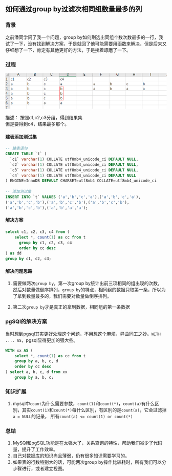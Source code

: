 
## 如何通过group by过滤次相同组数量最多的列

### 背景

之前潘同学问了我一个问题，group by如何刷选出同组个数次数最多的一行，我试了一下，没有找到解决方案，于是就回了他可能需要用函数来解决，但是后来又仔细想了一下，肯定有其他更好的方法，于是接着琢磨了一下。

### 过程

![img](../../../assets/mysql/group-by.png)

描述：
按照c1,c2,c3分组，得到结果集  
但是要得到c4，结果最多那个。

#### 建表添加测试集
```sql
-- 建表语句
CREATE TABLE `t` (
  `c1` varchar(1) COLLATE utf8mb4_unicode_ci DEFAULT NULL,
  `c2` varchar(1) COLLATE utf8mb4_unicode_ci DEFAULT NULL,
  `c3` varchar(1) COLLATE utf8mb4_unicode_ci DEFAULT NULL,
  `c4` varchar(1) COLLATE utf8mb4_unicode_ci DEFAULT NULL
) ENGINE=InnoDB DEFAULT CHARSET=utf8mb4 COLLATE=utf8mb4_unicode_ci

-- 添加测试集
INSERT INTO `t` VALUES ('a','b','c','a'),('a','b','c','a'),
('a','b','c','b'),('a','b','c','b'),('a','b','c','b'),
('a','b','c','b'),('a','b','a','a');
```

#### 解决方案
```sql
select c1, c2, c3, c4 from (
    select *, count(1) as cc from t 
      group by c1, c2, c3, c4 
      order by cc desc
) as dd 
group by c1, c2, c3;
```

#### 解决问题思路

1. 需要做两次`group by`，第一次group by统计出前三项相同的组出现的次数，然后对数量做倒序排列，`group by`的特点，相同组的数据只取第一条，所以为了拿到数量最多的，我们需要对数量做倒序排列。

2. 第二次`group by`才是真正的拿到数据，相同组的第一条数据

### pgSQl的解决方案

当时想到pgsql其实更好处理这个问题，不用想这个麻烦，异曲同工之妙。`WITH .... AS`，pgsql显得更加的强大些。
```sql
WITH xx AS (
	select *, count(1) as cc from t 
    group by a, b, c, d 
    order by cc desc
) select a, b, c, d from xx 
    group by a, b, c;
```

### 知识扩展

1. mysql中`count`为什么需要参数，`count(1)`和`count(*)`，`count(a)`有什么区别，其实`count(1)`和`count(*)`每什么区别，有区别的是`count(a)`，它会过滤掉`a = NULL`的记录，
所有`count(a) <= count(1) or count(*)`

### 总结

1. MySQl和pgSQL功能是在太强大了，关系查询的特性，帮助我们减少了代码量，提升了工作效率。
2. 自己对数据库的知识尚且薄弱，仍有很多知识需要学习的。
3. 如果表的行数特别大的话，可能两次group by操作比较耗时，所有我们可以分步骤进行，或者建立视图。
